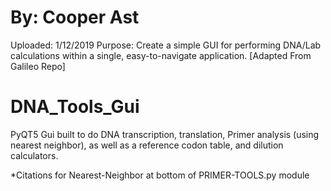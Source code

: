 # By: Cooper Ast
Uploaded: 1/12/2019
Purpose: Create a simple GUI for performing DNA/Lab calculations within a single, easy-to-navigate application.
[Adapted From Galileo Repo]

# DNA_Tools_Gui
PyQT5 Gui built to do DNA transcription, translation,
Primer analysis (using nearest neighbor), 
as well as a reference codon table,
and dilution calculators.

*Citations for Nearest-Neighbor at bottom of PRIMER-TOOLS.py module
